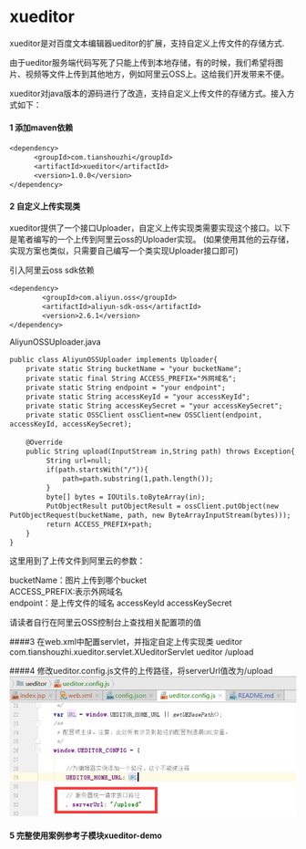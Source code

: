 # xueditor
xueditor是对百度文本编辑器ueditor的扩展，支持自定义上传文件的存储方式.

由于ueditor服务端代码写死了只能上传到本地存储，有的时候，我们希望将图片、视频等文件上传到其他地方，例如阿里云OSS上。这给我们开发带来不便。

xueditor对java版本的源码进行了改造，支持自定义上传文件的存储方式。接入方式如下：

#### 1 添加maven依赖

    <dependency>
          <groupId>com.tianshouzhi</groupId>
          <artifactId>xueditor</artifactId>
          <version>1.0.0</version>
    </dependency>

#### 2 自定义上传实现类
xueditor提供了一个接口Uploader，自定义上传实现类需要实现这个接口。以下是笔者编写的一个上传到阿里云oss的Uploader实现。
(如果使用其他的云存储，实现方案也类似，只需要自己编写一个类实现Uploader接口即可)

引入阿里云oss sdk依赖

    <dependency>
            <groupId>com.aliyun.oss</groupId>
            <artifactId>aliyun-sdk-oss</artifactId>
            <version>2.6.1</version>
    </dependency>

AliyunOSSUploader.java

    public class AliyunOSSUploader implements Uploader{
        private static String bucketName = "your bucketName";
        private static final String ACCESS_PREFIX="外网域名";
        private static String endpoint = "your endpoint";
        private static String accessKeyId = "your accessKeyId";
        private static String accessKeySecret = "your accessKeySecret";
        private static OSSClient ossClient=new OSSClient(endpoint, accessKeyId, accessKeySecret);
    
        @Override
        public String upload(InputStream in,String path) throws Exception{
             String url=null;
             if(path.startsWith("/")){
                 path=path.substring(1,path.length());
             }
             byte[] bytes = IOUtils.toByteArray(in);
             PutObjectResult putObjectResult = ossClient.putObject(new PutObjectRequest(bucketName, path, new ByteArrayInputStream(bytes)));
             return ACCESS_PREFIX+path;
        }
    }

这里用到了上传文件到阿里云的参数：

bucketName：图片上传到哪个bucket<br/>
ACCESS_PREFIX:表示外网域名<br/>
endpoint：是上传文件的域名
accessKeyId
accessKeySecret

请读者自行在阿里云OSS控制台上查找相关配置项的值

####3 在web.xml中配置servlet，并指定自定上传实现类
    <servlet>
        <servlet-name>ueditor</servlet-name>
        <servlet-class>com.tianshouzhi.xueditor.servlet.XUeditorServlet</servlet-class>
    </servlet>
    <servlet-mapping>
        <servlet-name>ueditor</servlet-name>
        <url-pattern>/upload</url-pattern>
    </servlet-mapping>

####4 修改ueditor.config.js文件的上传路径，将serverUrl值改为/upload
![](doc/upload.png)

#### 5 完整使用案例参考子模块xueditor-demo